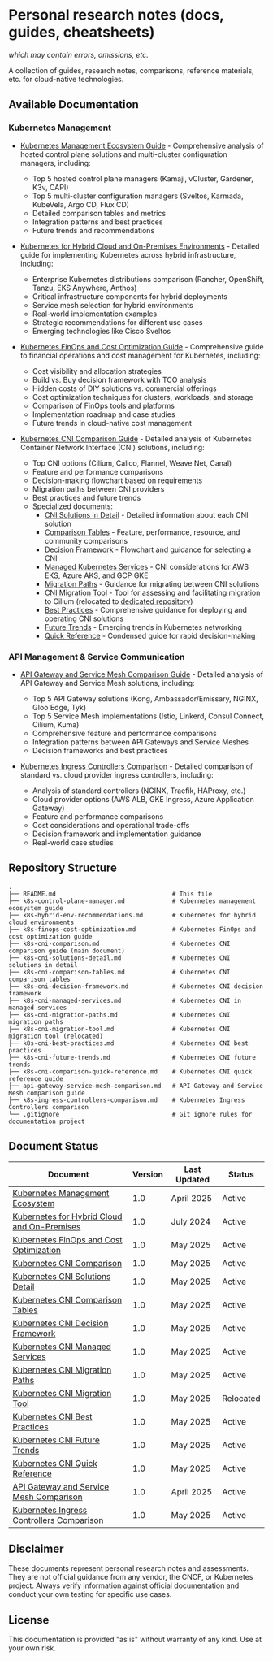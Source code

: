 # Personal research notes (docs, guides, cheatsheets)
_which may contain errors, omissions, etc._

A collection of guides, research notes, comparisons, reference materials, etc. for cloud-native technologies.

## Available Documentation

### Kubernetes Management
- [Kubernetes Management Ecosystem Guide](k8s-control-plane-manager.md) - Comprehensive analysis of hosted control plane solutions and multi-cluster configuration managers, including:
  - Top 5 hosted control plane managers (Kamaji, vCluster, Gardener, K3v, CAPI)
  - Top 5 multi-cluster configuration managers (Sveltos, Karmada, KubeVela, Argo CD, Flux CD)
  - Detailed comparison tables and metrics
  - Integration patterns and best practices
  - Future trends and recommendations

- [Kubernetes for Hybrid Cloud and On-Premises Environments](k8s-hybrid-env-recommendations.md) - Detailed guide for implementing Kubernetes across hybrid infrastructure, including:
  - Enterprise Kubernetes distributions comparison (Rancher, OpenShift, Tanzu, EKS Anywhere, Anthos)
  - Critical infrastructure components for hybrid deployments
  - Service mesh selection for hybrid environments
  - Real-world implementation examples
  - Strategic recommendations for different use cases
  - Emerging technologies like Cisco Sveltos

- [Kubernetes FinOps and Cost Optimization Guide](k8s-finops-cost-optimization.md) - Comprehensive guide to financial operations and cost management for Kubernetes, including:
  - Cost visibility and allocation strategies
  - Build vs. Buy decision framework with TCO analysis
  - Hidden costs of DIY solutions vs. commercial offerings
  - Cost optimization techniques for clusters, workloads, and storage
  - Comparison of FinOps tools and platforms
  - Implementation roadmap and case studies
  - Future trends in cloud-native cost management

- [Kubernetes CNI Comparison Guide](k8s-cni-comparison.md) - Detailed analysis of Kubernetes Container Network Interface (CNI) solutions, including:
  - Top CNI options (Cilium, Calico, Flannel, Weave Net, Canal)
  - Feature and performance comparisons
  - Decision-making flowchart based on requirements
  - Migration paths between CNI providers
  - Best practices and future trends
  - Specialized documents:
    - [CNI Solutions in Detail](k8s-cni-solutions-detail.md) - Detailed information about each CNI solution
    - [Comparison Tables](k8s-cni-comparison-tables.md) - Feature, performance, resource, and community comparisons
    - [Decision Framework](k8s-cni-decision-framework.md) - Flowchart and guidance for selecting a CNI
    - [Managed Kubernetes Services](k8s-cni-managed-services.md) - CNI considerations for AWS EKS, Azure AKS, and GCP GKE
    - [Migration Paths](k8s-cni-migration-paths.md) - Guidance for migrating between CNI solutions
    - [CNI Migration Tool](k8s-cni-migration-tool.md) - Tool for assessing and facilitating migration to Cilium (relocated to [dedicated repository](https://github.com/cmcconnell1/k8s-cni-migration-tool))
    - [Best Practices](k8s-cni-best-practices.md) - Comprehensive guidance for deploying and operating CNI solutions
    - [Future Trends](k8s-cni-future-trends.md) - Emerging trends in Kubernetes networking
    - [Quick Reference](k8s-cni-comparison-quick-reference.md) - Condensed guide for rapid decision-making

### API Management & Service Communication
- [API Gateway and Service Mesh Comparison Guide](api-gateway-service-mesh-comparison.md) - Detailed analysis of API Gateway and Service Mesh solutions, including:
  - Top 5 API Gateway solutions (Kong, Ambassador/Emissary, NGINX, Gloo Edge, Tyk)
  - Top 5 Service Mesh implementations (Istio, Linkerd, Consul Connect, Cilium, Kuma)
  - Comprehensive feature and performance comparisons
  - Integration patterns between API Gateways and Service Meshes
  - Decision frameworks and best practices

- [Kubernetes Ingress Controllers Comparison](k8s-ingress-controllers-comparison.md) - Detailed comparison of standard vs. cloud provider ingress controllers, including:
  - Analysis of standard controllers (NGINX, Traefik, HAProxy, etc.)
  - Cloud provider options (AWS ALB, GKE Ingress, Azure Application Gateway)
  - Feature and performance comparisons
  - Cost considerations and operational trade-offs
  - Decision framework and implementation guidance
  - Real-world case studies

## Repository Structure

```
.
├── README.md                                # This file
├── k8s-control-plane-manager.md             # Kubernetes management ecosystem guide
├── k8s-hybrid-env-recommendations.md        # Kubernetes for hybrid cloud environments
├── k8s-finops-cost-optimization.md          # Kubernetes FinOps and cost optimization guide
├── k8s-cni-comparison.md                    # Kubernetes CNI comparison guide (main document)
├── k8s-cni-solutions-detail.md              # Kubernetes CNI solutions in detail
├── k8s-cni-comparison-tables.md             # Kubernetes CNI comparison tables
├── k8s-cni-decision-framework.md            # Kubernetes CNI decision framework
├── k8s-cni-managed-services.md              # Kubernetes CNI in managed services
├── k8s-cni-migration-paths.md               # Kubernetes CNI migration paths
├── k8s-cni-migration-tool.md                # Kubernetes CNI migration tool (relocated)
├── k8s-cni-best-practices.md                # Kubernetes CNI best practices
├── k8s-cni-future-trends.md                 # Kubernetes CNI future trends
├── k8s-cni-comparison-quick-reference.md    # Kubernetes CNI quick reference guide
├── api-gateway-service-mesh-comparison.md   # API Gateway and Service Mesh comparison guide
├── k8s-ingress-controllers-comparison.md    # Kubernetes Ingress Controllers comparison
└── .gitignore                               # Git ignore rules for documentation project
```

## Document Status

| Document | Version | Last Updated | Status |
|----------|---------|--------------|--------|
| [Kubernetes Management Ecosystem](k8s-control-plane-manager.md) | 1.0 | April 2025 | Active |
| [Kubernetes for Hybrid Cloud and On-Premises](k8s-hybrid-env-recommendations.md) | 1.0 | July 2024 | Active |
| [Kubernetes FinOps and Cost Optimization](k8s-finops-cost-optimization.md) | 1.0 | May 2025 | Active |
| [Kubernetes CNI Comparison](k8s-cni-comparison.md) | 1.0 | May 2025 | Active |
| [Kubernetes CNI Solutions Detail](k8s-cni-solutions-detail.md) | 1.0 | May 2025 | Active |
| [Kubernetes CNI Comparison Tables](k8s-cni-comparison-tables.md) | 1.0 | May 2025 | Active |
| [Kubernetes CNI Decision Framework](k8s-cni-decision-framework.md) | 1.0 | May 2025 | Active |
| [Kubernetes CNI Managed Services](k8s-cni-managed-services.md) | 1.0 | May 2025 | Active |
| [Kubernetes CNI Migration Paths](k8s-cni-migration-paths.md) | 1.0 | May 2025 | Active |
| [Kubernetes CNI Migration Tool](k8s-cni-migration-tool.md) | 1.0 | May 2025 | Relocated |
| [Kubernetes CNI Best Practices](k8s-cni-best-practices.md) | 1.0 | May 2025 | Active |
| [Kubernetes CNI Future Trends](k8s-cni-future-trends.md) | 1.0 | May 2025 | Active |
| [Kubernetes CNI Quick Reference](k8s-cni-comparison-quick-reference.md) | 1.0 | May 2025 | Active |
| [API Gateway and Service Mesh Comparison](api-gateway-service-mesh-comparison.md) | 1.0 | April 2025 | Active |
| [Kubernetes Ingress Controllers Comparison](k8s-ingress-controllers-comparison.md) | 1.0 | May 2025 | Active |

## Disclaimer

These documents represent personal research notes and assessments. They are not official guidance from any vendor, the CNCF, or Kubernetes project. Always verify information against official documentation and conduct your own testing for specific use cases.

## License

This documentation is provided "as is" without warranty of any kind. Use at your own risk.